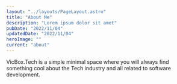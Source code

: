 ```yaml
---
layout: "../layouts/PageLayout.astro"
title: "About Me"
description: "Lorem ipsum dolor sit amet"
pubDate: "2022/11/04"
updatedDate: "2022/11/04"
heroImage: ""
current: "about"
---
```


VicBox.Tech is a simple minimal space where you will always find something cool about the Tech industry and all related to software development.